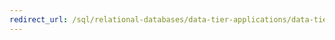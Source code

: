 ```yaml
---
redirect_url: /sql/relational-databases/data-tier-applications/data-tier-applications?view=sql-server-2014
---
```

